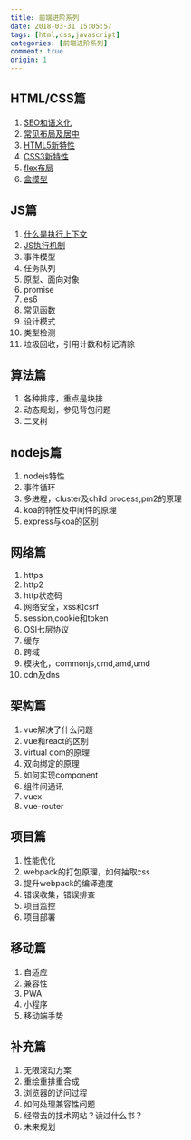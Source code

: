 ```yaml
---
title: 前端进阶系列
date: 2018-03-31 15:05:57
tags: [html,css,javascript]
categories: [前端进阶系列]
comment: true
origin: 1
---
```


## HTML/CSS篇
1. [SEO和语义化][1]
2. [常见布局及居中][2]
3. [HTML5新特性][3]
4. [CSS3新特性](4)
5. [flex布局](5)
6. [盒模型](6)

## JS篇
1. [什么是执行上下文](7)
2. [JS执行机制](8)
3. 事件模型
4. 任务队列
5. 原型、面向对象
6. promise
7. es6
8. 常见函数
9. 设计模式
10. 类型检测
11. 垃圾回收，引用计数和标记清除

## 算法篇
1. 各种排序，重点是块排
2. 动态规划，参见背包问题
3. 二叉树

## nodejs篇
1. nodejs特性
2. 事件循环
3. 多进程，cluster及child process,pm2的原理
4. koa的特性及中间件的原理
5. express与koa的区别

## 网络篇
1. https
2. http2
3. http状态码
4. 网络安全，xss和csrf
5. session,cookie和token
6. OSI七层协议
7. 缓存
8. 跨域
9. 模块化，commonjs,cmd,amd,umd
10. cdn及dns

## 架构篇
1. vue解决了什么问题
2. vue和react的区别
3. virtual dom的原理
4. 双向绑定的原理
5. 如何实现component
6. 组件间通讯
7. vuex
8. vue-router

## 项目篇
1. 性能优化
2. webpack的打包原理，如何抽取css
3. 提升webpack的编译速度
4. 错误收集，错误排查
5. 项目监控
6. 项目部署

## 移动篇
1. 自适应
2. 兼容性
3. PWA
4. 小程序
5. 移动端手势

## 补充篇
1. 无限滚动方案
2. 重绘重排重合成
3. 浏览器的访问过程
4. 如何处理兼容性问题
5. 经常去的技术网站？读过什么书？
6. 未来规划

[1]: /FEAdvanced/seo%E5%92%8C%E8%AF%AD%E4%B9%89%E5%8C%96/
[2]: /FEAdvanced/%E5%B8%B8%E8%A7%81%E5%B8%83%E5%B1%80%E5%8F%8A%E5%B1%85%E4%B8%AD/
[3]: /FEAdvanced/HTML5%E6%96%B0%E7%89%B9%E6%96%B0/
[4]: /FEAdvanced/css3%E6%96%B0%E7%89%B9%E6%96%B0/
[5]: /FEAdvanced/flex%E5%B8%83%E5%B1%80/
[6]: /FEAdvanced/%E7%9B%92%E6%A8%A1%E5%9E%8B/
[7]: /FEAdvanced/js%E6%89%A7%E8%A1%8C%E4%B8%8A%E4%B8%8B%E6%96%87/
[8]:/FEAdvanced/JS%E6%89%A7%E8%A1%8C%E6%9C%BA%E5%88%B6/